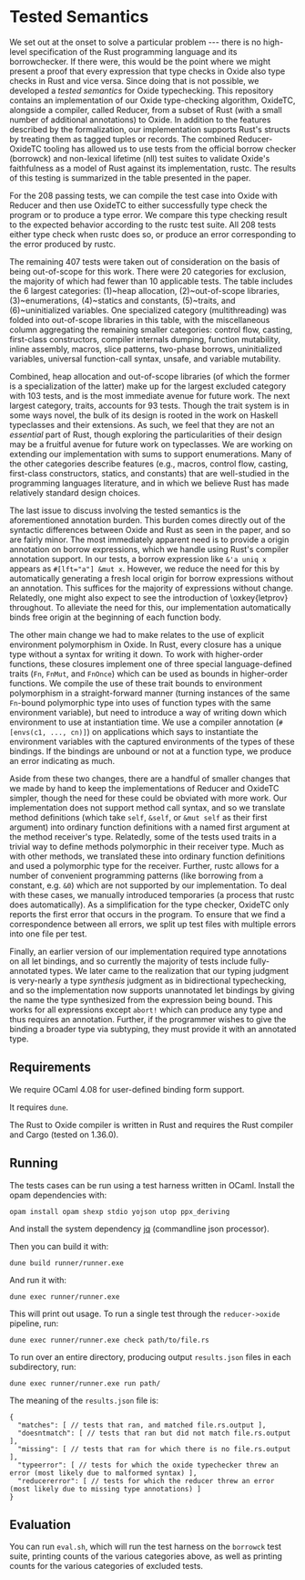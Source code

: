 # Tested Semantics

We set out at the onset to solve a particular problem --- there is no high-level
specification of the Rust programming language and its borrowchecker. If there
were, this would be the point where we might present a proof that every
expression that type checks in Oxide also type checks in Rust and vice versa.
Since doing that is not possible, we developed a _tested semantics_ for Oxide
typechecking. This repository contains an implementation of our Oxide type-checking
algorithm, OxideTC, alongside a compiler, called Reducer, from a subset of Rust
(with a small number of additional annotations) to Oxide. In addition to the
features described by the formalization, our implementation supports Rust's
structs by treating them as tagged tuples or records. The combined
Reducer-OxideTC tooling has allowed us to use tests from the official borrow
checker (borrowck) and non-lexical lifetime (nll) test suites to validate Oxide's 
faithfulness as a model of Rust against its implementation, rustc. The results
of this testing is summarized in the table presented in the paper.

For the 208 passing tests, we can compile the test case into Oxide with
Reducer and then use OxideTC to either successfully type check the
program or to produce a type error. We compare this type checking result to the
expected behavior according to the rustc test suite. All 208 tests either type
check when rustc does so, or produce an error corresponding to the error
produced by rustc.

The remaining 407 tests were taken out of consideration on the basis of being
out-of-scope for this work. There were 20 categories for exclusion, the majority
of which had fewer than 10 applicable tests. The table includes the
6 largest categories: (1)~heap allocation, (2)~out-of-scope libraries,
(3)~enumerations, (4)~statics and constants, (5)~traits, and (6)~uninitialized
variables. One specialized category (multithreading) was folded into
out-of-scope libraries in this table, with the miscellaneous column aggregating
the remaining smaller categories: control flow, casting, first-class
constructors, compiler internals dumping, function mutability, inline assembly,
macros, slice patterns, two-phase borrows, uninitialized variables, universal
function-call syntax, unsafe, and variable mutability.

Combined, heap allocation and out-of-scope libraries (of which the former is a
specialization of the latter) make up for the largest excluded category with 103
tests, and is the most immediate avenue for future work. The next largest
category, traits, accounts for 93 tests. Though the trait system is in some ways
novel, the bulk of its design is rooted in the work on Haskell typeclasses and
their extensions. As such, we feel that they are not an _essential_ part of
Rust, though exploring the particularities of their design may be a fruitful
avenue for future work on typeclasses. We are working on extending our
implementation with sums to support enumerations. Many of the other categories
describe features (e.g., macros, control flow, casting, first-class constructors,
statics, and constants) that are well-studied in the programming languages
literature, and in which we believe Rust has made relatively standard design choices.

The last issue to discuss involving the tested semantics is the aforementioned
annotation burden. This burden comes directly out of the syntactic differences
between Oxide and Rust as seen in the paper, and so are fairly minor. The
most immediately apparent need is to provide a origin annotation on borrow
expressions, which we handle using Rust's compiler annotation support. In our
tests, a borrow expression like `&'a uniq x` appears as `#[lft="a"] &mut x`.
However, we reduce the need for this by automatically generating a fresh local
origin for borrow expressions without an annotation. This suffices for the
majority of expressions without change. Relatedly, one might also expect to see
the introduction of \oxkey{letprov} throughout. To alleviate the need for this,
our implementation automatically binds free origin at the beginning of each
function body.

The other main change we had to make relates to the use of explicit environment
polymorphism in Oxide. In Rust, every closure has a unique type without a syntax
for writing it down. To work with higher-order functions, these closures
implement one of three special language-defined traits (`Fn`, `FnMut`, and `FnOnce`)
which can be used as bounds in higher-order functions. We compile the use of these
trait bounds to environment polymorphism in a straight-forward manner (turning
instances of the same `Fn`-bound polymorphic type into uses of function types with
the same environment variable), but need to introduce a way of writing down which
environment to use at instantiation time. We use a compiler annotation
(`#[envs(c1, ..., cn)]`) on applications which says to instantiate the environment
variables with the captured environments of the types of these bindings. If the
bindings are unbound or not at a function type, we produce an error indicating as much.

Aside from these two changes, there are a handful of smaller changes that we
made by hand to keep the implementations of Reducer and OxideTC simpler,
though the need for these could be obviated with more work. Our implementation
does not support method call syntax, and so we translate method definitions
(which take `self`, `&self`, or `&mut self` as their first argument) into ordinary
function definitions with a named first argument at the method receiver's type.
Relatedly, some of the tests used traits in a trivial way to define methods
polymorphic in their receiver type. Much as with other methods, we translated
these into ordinary function definitions and used a polymorphic type for the receiver.
Further, rustc allows for a number of convenient programming patterns (like borrowing
from a constant, e.g. `&0`) which are not supported by our implementation. To deal with
these cases, we manually introduced temporaries (a process that rustc does
automatically). As a simplification for the type checker, OxideTC only reports the first
error that occurs in the program. To ensure that we find a correspondence between all
errors, we split up test files with multiple errors into one file per test.

Finally, an earlier version of our implementation required type annotations on
all let bindings, and so currently the majority of tests include fully-annotated
types. We later came to the realization that our typing judgment is very-nearly
a type _synthesis_ judgment as in bidirectional typechecking, and so the
implementation now supports unannotated let bindings by giving the name the type
synthesized from the expression being bound. This works for all expressions
except `abort!` which can produce any type and thus requires an
annotation. Further, if the programmer wishes to give the binding a broader type
via subtyping, they must provide it with an annotated type.

## Requirements

We require OCaml 4.08 for user-defined binding form support.

It requires `dune`.

The Rust to Oxide compiler is written in Rust and requires the Rust compiler and Cargo
(tested on 1.36.0).

## Running

The tests cases can be run using a test harness written in OCaml. Install the opam dependencies with:

```
opam install opam shexp stdio yojson utop ppx_deriving
```

And install the system dependency [jq](https://stedolan.github.io/jq/) (commandline json processor).

Then you can build it with:

```
dune build runner/runner.exe
```

And run it with:

```
dune exec runner/runner.exe
```

This will print out usage. To run a single test through the `reducer->oxide` pipeline, run:

```
dune exec runner/runner.exe check path/to/file.rs
```

To run over an entire directory, producing output `results.json` files in each subdirectory, run:

```
dune exec runner/runner.exe run path/
```

The meaning of the `results.json` file is:

```
{
  "matches": [ // tests that ran, and matched file.rs.output ],
  "doesntmatch": [ // tests that ran but did not match file.rs.output ],
  "missing": [ // tests that ran for which there is no file.rs.output ],
  "typeerror": [ // tests for which the oxide typechecker threw an error (most likely due to malformed syntax) ],
  "reducererror": [ // tests for which the reducer threw an error (most likely due to missing type annotations) ]
}
```

## Evaluation

You can run `eval.sh`, which will run the test harness on the `borrowck` test
suite, printing counts of the various categories above, as well as printing
counts for the various categories of excluded tests.
